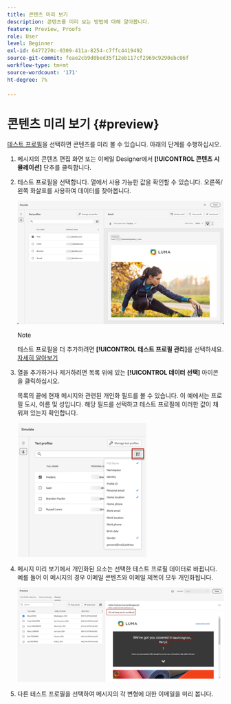 ```yaml
---
title: 콘텐츠 미리 보기
description: 콘텐츠를 미리 보는 방법에 대해 알아봅니다.
feature: Preview, Proofs
role: User
level: Beginner
exl-id: 6477270c-0309-411a-8254-c7ffc4419492
source-git-commit: feae2cb9d0bed35f12eb117cf2969c9290ebc06f
workflow-type: tm+mt
source-wordcount: '171'
ht-degree: 7%

---
```


# 콘텐츠 미리 보기 {#preview}

[테스트 프로필](test-profiles.md)을 선택하면 콘텐츠를 미리 볼 수 있습니다. 아래의 단계를 수행하십시오.

1. 메시지의 콘텐츠 편집 화면 또는 이메일 Designer에서 **[!UICONTROL 콘텐츠 시뮬레이션]** 단추를 클릭합니다.

1. 테스트 프로필을 선택합니다. 열에서 사용 가능한 값을 확인할 수 있습니다. 오른쪽/왼쪽 화살표를 사용하여 데이터를 찾아봅니다.

   ![](../email/assets/preview-select-profile.png)

   >[!NOTE]
   >
   >테스트 프로필을 더 추가하려면 **[!UICONTROL 테스트 프로필 관리]**&#x200B;를 선택하세요. [자세히 알아보기](test-profiles.md)

1. 열을 추가하거나 제거하려면 목록 위에 있는 **[!UICONTROL 데이터 선택]** 아이콘을 클릭하십시오.

   목록의 끝에 현재 메시지와 관련된 개인화 필드를 볼 수 있습니다. 이 예에서는 프로필 도시, 이름 및 성입니다. 해당 필드를 선택하고 테스트 프로필에 이러한 값이 채워져 있는지 확인합니다.

   ![](../email/assets/preview-select-data.png)

1. 메시지 미리 보기에서 개인화된 요소는 선택한 테스트 프로필 데이터로 바뀝니다. 예를 들어 이 메시지의 경우 이메일 콘텐츠와 이메일 제목이 모두 개인화됩니다.

   ![](../email/assets/preview-test-profile.png)

1. 다른 테스트 프로필을 선택하여 메시지의 각 변형에 대한 이메일을 미리 봅니다.
